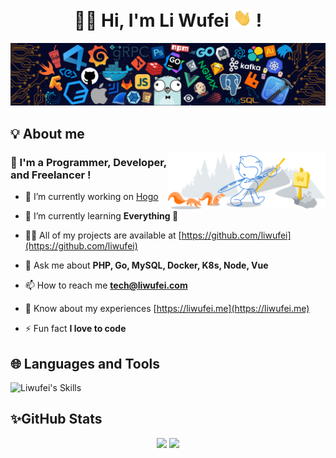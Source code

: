 <h1 align="center"> 🙏🏻 Hi, I'm Li Wufei <img src="https://raw.githubusercontent.com/liwufei/liwufei/main/img/hi.gif" width="30px"> ! </h1>
<img src="https://raw.githubusercontent.com/liwufei/liwufei/main/img/header.png">

## 💡 About me

<img width="50%" align="right" alt="GitHub Image" src="https://raw.githubusercontent.com/liwufei/liwufei/main/img/git-header.svg">

<h3> 🧑 I'm a Programmer, Developer, and Freelancer ! </h3>

- 🔭 I’m currently working on [Hogo](https://github.com/liwufei/hugo-theme-next)

- 🌱 I’m currently learning **Everything 🤣**

- 👨‍💻 All of my projects are available at [https://github.com/liwufei](https://github.com/liwufei)

- 💬 Ask me about **PHP, Go, MySQL, Docker, K8s, Node, Vue**

- 📫 How to reach me **tech@liwufei.com**

- 📄 Know about my experiences [https://liwufei.me](https://liwufei.me)

- ⚡ Fun fact **I love to code**

## 🌐 Languages and Tools

![Liwufei's Skills](https://skillicons.dev/icons?i=bash,bootstrap,cloudflare,css,docker,git,github,gitlab,go,graphql,html,js,jenkins,jquery,kubernetes,laravel,linux,md,materialui,mongodb,mysql,netlify,nginx,nodejs,php,py,react,redis,solidity,symfony,ts,vercel,vite,vue,vscode,wordpress)

## ✨GitHub Stats

<div align="center">
  <img width="48%" src="https://github-readme-stats.vercel.app/api?username=liwufei&show_icons=true&theme=tokyonight">
  <img width="48%" src="https://streak-stats.demolab.com/?user=liwufei&theme=tokyonight">
</div>

<br>

<!-- ![Liwufei's GitHub Activity Graph](https://activity-graph.herokuapp.com/graph?username=liwufei&theme=tokyo-night) -->
